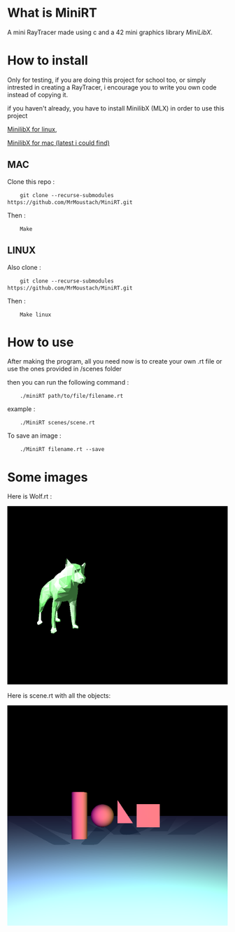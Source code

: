 # What is MiniRT

A mini RayTracer made using c and a 42 mini graphics library _MiniLibX_.

# How to install
Only for testing, if you are doing this project for school too, or simply intrested in creating a RayTracer, i encourage you to write you own code instead of copying it.

if you haven't already, you have to install MinilibX (MLX) in order to use this project

[MinilibX for linux](https://github.com/42Paris/minilibx-linux), 

[MinilibX for mac (latest i could find)](https://github.com/gcamerli/minilibx)
## MAC 
Clone this repo :
```
    git clone --recurse-submodules https://github.com/MrMoustach/MiniRT.git
```
Then :
```
    Make
```
## LINUX
Also clone : 
```
    git clone --recurse-submodules https://github.com/MrMoustach/MiniRT.git
```
Then :
```
    Make linux
```

# How to use

After making the program, all you need now is to create your own .rt file or use the ones provided in /scenes folder 

then you can run the following command :

```
    ./miniRT path/to/file/filename.rt
```
example :
```
    ./MiniRT scenes/scene.rt
```
To save an image :
```
    ./MiniRT filename.rt --save
```
# Some images 
Here is Wolf.rt :

![alt text](https://github.com/MrMoustach/MiniRT/blob/main/images/wolf.bmp "Wolf.rt")

Here is scene.rt with all the objects:

![alt text](https://github.com/MrMoustach/MiniRT/blob/main/images/scene.bmp "scene.rt")
